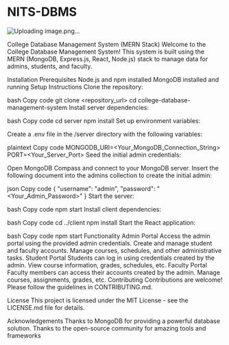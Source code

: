 # NITS-DBMS
![Uploading image.png…]()


College Database Management System (MERN Stack)
Welcome to the College Database Management System! This system is built using the MERN (MongoDB, Express.js, React, Node.js) stack to manage data for admins, students, and faculty.

Installation
Prerequisites
Node.js and npm installed
MongoDB installed and running
Setup Instructions
Clone the repository:

bash
Copy code
git clone <repository_url>
cd college-database-management-system
Install server dependencies:

bash
Copy code
cd server
npm install
Set up environment variables:

Create a .env file in the /server directory with the following variables:

plaintext
Copy code
MONGODB_URI=<Your_MongoDB_Connection_String>
PORT=<Your_Server_Port>
Seed the initial admin credentials:

Open MongoDB Compass and connect to your MongoDB server. Insert the following document into the admins collection to create the initial admin:

json
Copy code
{
  "username": "admin",
  "password": "<Your_Admin_Password>"
}
Start the server:

bash
Copy code
npm start
Install client dependencies:

bash
Copy code
cd ../client
npm install
Start the React application:

bash
Copy code
npm start
Functionality
Admin Portal
Access the admin portal using the provided admin credentials.
Create and manage student and faculty accounts.
Manage courses, schedules, and other administrative tasks.
Student Portal
Students can log in using credentials created by the admin.
View course information, grades, schedules, etc.
Faculty Portal
Faculty members can access their accounts created by the admin.
Manage courses, assignments, grades, etc.
Contributing
Contributions are welcome! Please follow the guidelines in CONTRIBUTING.md.

License
This project is licensed under the MIT License - see the LICENSE.md file for details.

Acknowledgements
Thanks to MongoDB for providing a powerful database solution.
Thanks to the open-source community for amazing tools and frameworks
